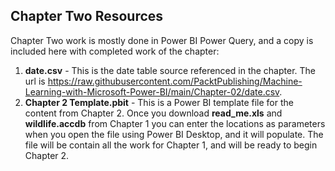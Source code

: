 ## Chapter Two Resources
Chapter Two work is mostly done in Power BI Power Query, and a copy is included here with completed work of the chapter:

1. **date.csv** - This is the date table source referenced in the chapter. The url is https://raw.githubusercontent.com/PacktPublishing/Machine-Learning-with-Microsoft-Power-BI/main/Chapter-02/date.csv.
2. **Chapter 2 Template.pbit** - This is a Power BI template file for the content from Chapter 2. Once you download **read_me.xls** and **wildlife.accdb** from Chapter 1 you can enter the locations as parameters when you open the file using Power BI Desktop, and it will populate. The file will be contain all the work for Chapter 1, and will be ready to begin Chapter 2.
